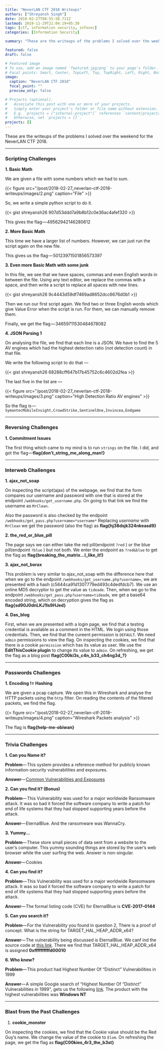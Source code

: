 ```yaml
---
title: "NeverLAN CTF 2018 Writeups"
authors: ["Shreyansh Singh"]
date: 2018-02-27T08:55:58.711Z
lastmod: 2019-11-29T21:04:19+05:30
tags: [ctf, information security, infosec]
categories: [Information Security]

summary: "These are the writeups of the problems I solved over the weekend for the NeverLAN CTF 2018."

featured: false
draft: false

# Featured image
# To use, add an image named `featured.jpg/png` to your page's folder.
# Focal points: Smart, Center, TopLeft, Top, TopRight, Left, Right, BottomLeft, Bottom, BottomRight.
image:
  caption: "NeverLAN CTF 2018"
  focal_point: ""
  preview_only: false

# Projects (optional).
#   Associate this post with one or more of your projects.
#   Simply enter your project's folder or file name without extension.
#   E.g. `projects = ["internal-project"]` references `content/project/deep-learning/index.md`.
#   Otherwise, set `projects = []`.
projects: []
---
```


These are the writeups of the problems I solved over the weekend for the NeverLAN CTF 2018.


---

### **Scripting Challenges**


**1. Basic Math**

We are given a file with some numbers which we had to sum.


{{< figure src="/post/2018-02-27_neverlan-ctf-2018-writeups/images/2.png" caption="File" >}}

So, we write a simple python script to do it.

{{< gist shreyansh26 907d53ddd7a9b8b12c0e36ac4afef320 >}}


This gives the flag — 49562942146280612


**2. More Basic Math**

This time we have a larger list of numbers. However, we can just run the script again on the new file.

This gives us the flag — 50123971501856573397

**3. Even more Basic Math with some junk**

In this file, we see that we have spaces, commas and even English words in between the file. Using any text editor, we replace the commas with a space, and then write a script to replace all spaces with new lines.

{{< gist shreyansh26 9c4443d59df7469ad8652dcc6676d0b1 >}}


Then we run our first script again. We find two or three English words which give Value Error when the script is run. For them, we can manually remove them.

Finally, we get the flag — 34659711530484678082

**4. JSON Parsing 1**

On analysing the file, we find that each line is a JSON. We have to find the 5 AV engines which had the highest detection ratio (not detection count) in that file.

We write the following script to do that —
 
{{< gist shreyansh26 68288cff647b17b45752c6c4602d2fea >}}


The last five in the list are —

{{< figure src="/post/2018-02-27_neverlan-ctf-2018-writeups/images/3.png" caption="High Detection Ratio AV engines" >}}


So the flag is — `SymantecMobileInsight,CrowdStrike,SentinelOne,Invincea,Endgame`

---

### **Reversing Challenges**

**1. Commitment Issues**

The first thing which came to my mind is to run `strings` on the file. I did, and got the flag —**flag{don’t_string_me_along_man!}**

---

### **Interweb Challenges**

**1. ajax_not_soap**

On inspecting the script(ajax) of the webpage, we find that the form compares our username and password with one that is stored at the endpoint `/webhooks/get_username.php`. On going to that link we find the username as `MrClean`.

Also the password is also checked by the endpoint `/webhooks/get_pass.php?username=*username*` Replacing _username_ with `MrClean` we get the password (also the flag) as **flag{hj38dsjk324nkeasd9}**

**2. the_red_or_blue_pill**

The page says we can either take the red pill(endpoint `?red` ) or the blue pill(endpoint `?blue` ) but not both. We enter the endpoint as `?red&blue` to get the flag as **flag{breaking_the_matrix…I_like_it!}**

**3. ajax_not_borax**

This problem is very similar to ajax_not_soap with the difference here that when we go to the endpoint `/webhooks/get_username.php?username=`, we are presented with a hash (c5644ca91d1307779ed493c4dedfdcb7). We use an online MD5 decryptor to get the value as `tideade`. Then, when we go to the endpoint `/webhooks/get_pass.php?username=tideade`, we get a base64 encoded string, which on decryption gives the flag as **flag{sd90J0dnLKJ1ls9HJed}**

**4. Das_blog**

First, when we are presented with a login page, we find that a testing credential is available as a comment in the HTML. We login using those credentials. Then, we find that the cureent permission is `DEFAULT`. We need `admin` permissions to view the flag. On inspecting the cookies, we find that there is a cookie `permission` which has its value as user. We use the **EditThisCookie plugin** to change its value to `admin`. On refreshing, we get the flag as a blog post **flag{C00ki3s_c4n_b33_ch4ng3d_?}**

---

### Passwords Challenges

**1. Encoding != Hashing**

We are given a pcap capture. We open this in Wireshark and analyse the HTTP packets using the `http` filter. On reading the contents of the filtered packets, we find the flag.

{{< figure src="/post/2018-02-27_neverlan-ctf-2018-writeups/images/4.png" caption="Wireshark Packets analysis" >}}


The flag is **flag{help-me-obiwan}**

---

### **Trivia Challenges**

**1. Can you Name it?**

**Problem**— This system provides a reference-method for publicly known information-security vulnerabilities and exposures.

**Answer**— [Common Vulnerabilities and Exposures](https://en.wikipedia.org/wiki/Common_Vulnerabilities_and_Exposures)

**2. Can you find it? (Bonus)**

**Problem**— This Vulnerability was used for a major worldwide Ransomware attack. It was so bad it forced the software company to write a patch for end of life systems that they had stopped supporting years before the attack.

**Answer**— EternalBlue. And the ransomware was WannaCry.

**3. Yummy…**

**Problem**— These store small pieces of data sent from a website to the user’s computer. This yummy sounding things are stored by the user’s web browser while the user surfing the web. Answer is non-singular.

**Answer**— Cookies

**4. Can you find it?**

**Problem**— This Vulnerability was used for a major worldwide Ransomware attack. It was so bad it forced the software company to write a patch for end of life systems that they had stopped supporting years before the attack.

**Answer**— The formal listing code (CVE) for EternalBlue is **CVE-2017–0144**

**5. Can you search it?**

**Problem**— For the Vulnerability you found in question 2, There is a proof of concept. What is the string for TARGET_HAL_HEAP_ADDR_x64?

**Answer**— The vulnerability being discussed is EternalBlue. We canf ind the source code at [this link](https://gist.github.com/worawit/bd04bad3cd231474763b873df081c09a). There we find that TARGET_HAL_HEAP_ADDR_x64 is assigned **0xffffffffffd00010**

**6. Who knew?**

**Problem**— This product had Highest Number Of “Distinct” Vulnerabilities in 1999

**Answer**— A simple Google search of “Highest Number Of “Distinct” Vulnerabilities in 1999&#34;, gets us the following [link](https://www.cvedetails.com/top-50-products.php?year=1999). The product with the highest vulnerabilities was **Windows NT**

---

### **Blast from the Past Challenges**

1.  **cookie_monster**

On inspecting the cookies, we find that the Cookie value should be the Red Guy’s name. We change the value of the cookie to `Elom`. On refreshing the page, we get the flag as **flag{C00kies_4r3_the_b3st}**
